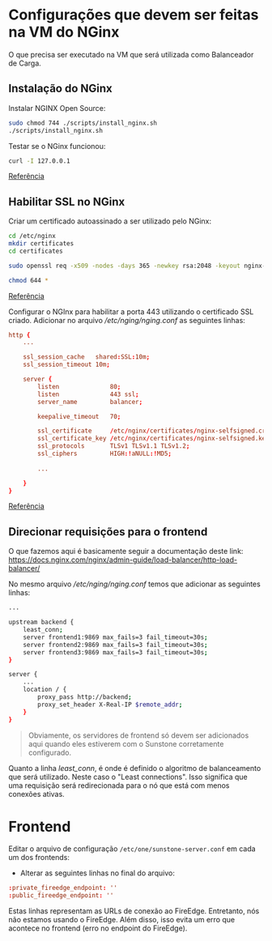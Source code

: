 # Configurações que devem ser feitas na VM do NGinx

O que precisa ser executado na VM que será utilizada como Balanceador de Carga.

## Instalação do NGinx

Instalar NGINX Open Source:
```sh
sudo chmod 744 ./scripts/install_nginx.sh
./scripts/install_nginx.sh
```

Testar se o NGinx funcionou:
```sh
curl -I 127.0.0.1
```

[Referência](https://docs.nginx.com/nginx/admin-guide/installing-nginx/installing-nginx-open-source/)

## Habilitar SSL no NGinx

Criar um certificado autoassinado a ser utilizado pelo NGinx:
```sh
cd /etc/nginx
mkdir certificates
cd certificates

sudo openssl req -x509 -nodes -days 365 -newkey rsa:2048 -keyout nginx-selfsigned.key -out nginx-selfsigned.crt

chmod 644 *
```

[Referência](https://www.digitalocean.com/community/tutorials/how-to-create-a-self-signed-ssl-certificate-for-nginx-in-ubuntu-16-04#adjust-the-nginx-configuration-to-use-ssl)

Configurar o NGInx para habilitar a porta 443 utilizando o certificado SSL criado.
Adicionar no arquivo _/etc/nging/nging.conf_ as seguintes linhas:

```conf
http {
    ...

    ssl_session_cache   shared:SSL:10m;
    ssl_session_timeout 10m;

    server {
        listen              80;
        listen              443 ssl;
        server_name         balancer;

        keepalive_timeout   70;

        ssl_certificate     /etc/nginx/certificates/nginx-selfsigned.crt;
        ssl_certificate_key /etc/nginx/certificates/nginx-selfsigned.key;
        ssl_protocols       TLSv1 TLSv1.1 TLSv1.2;
        ssl_ciphers         HIGH:!aNULL:!MD5;
        
        ...

    }
}
```

[Referência](https://docs.nginx.com/nginx/admin-guide/security-controls/terminating-ssl-http/)


## Direcionar requisições para o frontend

O que fazemos aqui é basicamente seguir a documentação deste link: https://docs.nginx.com/nginx/admin-guide/load-balancer/http-load-balancer/

No mesmo arquivo _/etc/nging/nging.conf_ temos que adicionar as seguintes linhas:
```sh
...

upstream backend {
    least_conn;
    server frontend1:9869 max_fails=3 fail_timeout=30s;
    server frontend2:9869 max_fails=3 fail_timeout=30s;
    server frontend3:9869 max_fails=3 fail_timeout=30s;
}

server {
    ...
    location / {
        proxy_pass http://backend;
        proxy_set_header X-Real-IP $remote_addr;
    }
}
```

> Obviamente, os servidores de frontend só devem ser adicionados aqui quando eles estiverem com o Sunstone corretamente configurado.

Quanto a linha _least_conn_, é onde é definido o algoritmo de balanceamento que será utilizado. Neste caso o "Least connections". Isso significa que uma requisição será redirecionada para o nó que está com menos conexões ativas.



# Frontend

Editar o arquivo de configuração ```/etc/one/sunstone-server.conf``` em cada um dos frontends:

- Alterar as seguintes linhas no final do arquivo:
```conf
:private_fireedge_endpoint: ''
:public_fireedge_endpoint: ''
```

Estas linhas representam as URLs de conexão ao FireEdge. Entretanto, nós não estamos usando o FireEdge. Além disso, isso evita um erro que acontece no frontend (erro no endpoint do FireEdge).